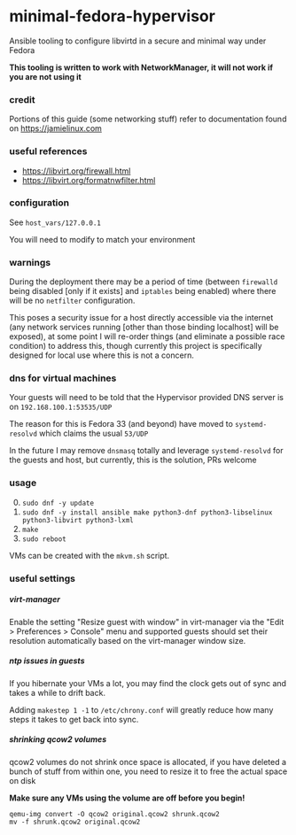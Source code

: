# minimal-fedora-hypervisor

Ansible tooling to configure libvirtd in a secure and minimal way under Fedora

**This tooling is written to work with NetworkManager, it will not work if you are not using it**

### credit

Portions of this guide (some networking stuff) refer to documentation found on https://jamielinux.com

### useful references

* https://libvirt.org/firewall.html
* https://libvirt.org/formatnwfilter.html

### configuration

See `host_vars/127.0.0.1`

You will need to modify to match your environment

### warnings

During the deployment there may be a period of time (between `firewalld` being disabled [only if it exists] and `iptables` being enabled) where there will be no `netfilter` configuration.

This poses a security issue for a host directly accessible via the internet (any network services running [other than those binding localhost] will be exposed), at some point I will re-order things (and eliminate a possible race condition) to address this, though currently this project is specifically designed for local use where this is not a concern.

### dns for virtual machines

Your guests will need to be told that the Hypervisor provided DNS server is on `192.168.100.1:53535/UDP`

The reason for this is Fedora 33 (and beyond) have moved to `systemd-resolvd` which claims the usual `53/UDP`

In the future I may remove `dnsmasq` totally and leverage `systemd-resolvd` for the guests and host, but currently, this is the solution, PRs welcome

### usage

0. `sudo dnf -y update`
1. `sudo dnf -y install ansible make python3-dnf python3-libselinux python3-libvirt python3-lxml`
2. `make`
3. `sudo reboot`

VMs can be created with the `mkvm.sh` script.

### useful settings

##### virt-manager

Enable the setting "Resize guest with window" in virt-manager via the "Edit > Preferences > Console" menu and supported guests should set their resolution automatically based on the virt-manager window size.

##### ntp issues in guests

If you hibernate your VMs a lot, you may find the clock gets out of sync and takes a while to drift back.

Adding `makestep 1 -1` to `/etc/chrony.conf` will greatly reduce how many steps it takes to get back into sync.

##### shrinking qcow2 volumes

qcow2 volumes do not shrink once space is allocated, if you have deleted a bunch of stuff from within one, you need to resize it to free the actual space on disk

**Make sure any VMs using the volume are off before you begin!**

```
qemu-img convert -O qcow2 original.qcow2 shrunk.qcow2
mv -f shrunk.qcow2 original.qcow2
```
